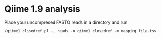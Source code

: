 # Qiime 1.9 analysis

Place your uncompresed FASTQ reads in a directory and run
```
/qiime1_closedref.pl -i reads -o qiime1_closedref -m mapping_file.tsv
```
